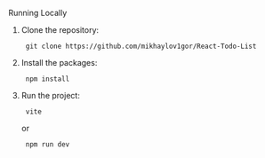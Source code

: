 Running Locally

1. Clone the repository:

		git clone https://github.com/mikhaylov1gor/React-Todo-List

2. Install the packages:

		npm install

3. Run the project:

		vite

	or

 		npm run dev

